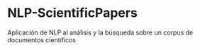 # NLP-ScientificPapers
Aplicación de NLP al análisis y la búsqueda sobre un corpus de documentos científicos
